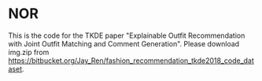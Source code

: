 # NOR
This is the code for the TKDE paper "Explainable Outfit Recommendation with Joint Outfit Matching and Comment Generation".
Please download img.zip from https://bitbucket.org/Jay_Ren/fashion_recommendation_tkde2018_code_dataset.
